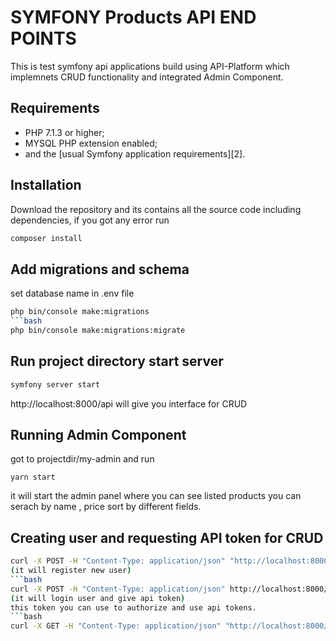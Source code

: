 SYMFONY Products API END POINTS
===============================

This is test symfony api applications build using API-Platform which implemnets CRUD functionality and integrated Admin Component.

Requirements
------------

  * PHP 7.1.3 or higher;
  * MYSQL PHP extension enabled;
  * and the [usual Symfony application requirements][2].

Installation
------------
Download the repository and its contains all the source code including dependencies, if you got any error run
```bash
composer install 
```
Add migrations and schema
-------------------------
set database name in .env file
```bash
php bin/console make:migrations
```bash
php bin/console make:migrations:migrate
```
Run project directory start server
-----------------------------------
```bash
symfony server start
```
http://localhost:8000/api will give you interface for CRUD

Running Admin Component
-----------------------

got to projectdir/my-admin and run
```
yarn start
```
it will start the admin panel where you can see listed products you can serach by name , price  sort by different fields.


Creating user and requesting API token for CRUD
-----------------------------------------------
```bash
curl -X POST -H "Content-Type: application/json" "http://localhost:8000/register?email=test1@mail.com&password=test1"
(it will register new user)
```bash
curl -X POST -H "Content-Type: application/json" http://localhost:8000/login -d "{\"email\":\"test2@mail.com\",\"password\":\"test2\"}"
(it will login user and give api token)
this token you can use to authorize and use api tokens.
```bash
curl -X GET -H "Content-Type: application/json" "http://localhost:8000/api" -H "Authorization: Bearer eyJ0eXAiOiJKV1QiLCJhbGciOiJSUzI1NiJ9.eyJpYXQiOjE1NzE2MzUxODEsImV4cCI6MTU3MTYzODc4MSwicm9sZXMiOlsiUk9MRV9VU0VSIl0sInVzZXJuYW1lIjoidGVzdDJAbWFpbC5jb20ifQ.X7KtcOAF_IJsQVHfJMvB7rK6D38uLwEhN0apkcVoUvdaf-qpsr7-n8eJcJMr4BXqQkrF9JkO5FGgLBwIDX_wgO01n9x4yid-gmHXlJuoemt8TlJqFNyUe-kRan0UzFU28bOtZTTGID7so0bgZyXvGgWETtZcy1Y9-IAU1RDsZnQcN3HN_Q1zFhvPfBxgehLQ_F_djMpPiPEbLv5Ov1J7ko7xOOrWCaUBqcFoGHfFUhVU4UiuT1LDDbqINYyifI3kFAxFE01J5hAYzjy8l05nJ8-XVrfGLHvzhDhH50POVDmxzYz3VYxvSFl9gdNZsWxcepM6JgdtClMMBeEvgM5tCUwsvvnKZ6ACiUPZTcZBvRMOtzY4JwPUI5ve8B0farLDF6TG8MglvZKYc3KlRmbWUBaVV8abIRExH_3mpOgIUBzMBgtmJCTiBF3lMscja6XGosnXqfLwXgZyBSP_TWWavLZJd4zzqYgQTyFNi8apb1L5kGnMxX7duOU4qJREPZaEKCjyHE2vBCWJe0KZDTc8tiFe6Q0ut6xa2Bh_0b-jNHYm-ieG4XYFJ2GQCPZEpbMLYssDB_4EopxU8x88f-OUxBmirVPERuN15WPGOo0dQRpmG2JPOGuZUAUwrZsQxyEPBHG-8ZZkw_M_esfCEV2hVzaoNSOo_YYKf6CICQKPCm4




